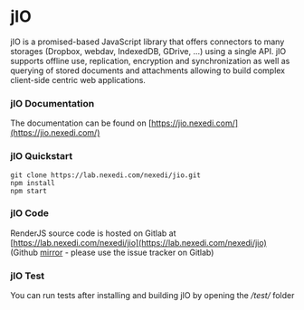 # jIO

jIO is a promised-based JavaScript library that offers connectors to many storages (Dropbox, webdav, IndexedDB, GDrive, ...) using a single API. jIO supports offline use, replication, encryption and synchronization as well as querying of stored documents and attachments allowing to build complex client-side centric web applications.

### jIO Documentation

The documentation can be found on [https://jio.nexedi.com/](https://jio.nexedi.com/)

### jIO Quickstart
    git clone https://lab.nexedi.com/nexedi/jio.git
    npm install
    npm start


### jIO Code

RenderJS source code is hosted on Gitlab at [https://lab.nexedi.com/nexedi/jio](https://lab.nexedi.com/nexedi/jio) (Github [mirror](https://github.com/nexedi/jio/) - please use the issue tracker on Gitlab)

### jIO Test
You can run tests after installing and building jIO by opening the */test/* folder
